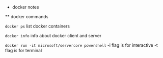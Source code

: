 * docker notes

** docker commands

`docker ps`
list docker containers

`docker info`
info about docker client and server

`docker run -it microsoft/servercore powershell`
-i flag is for interactive
-t flag is for terminal
